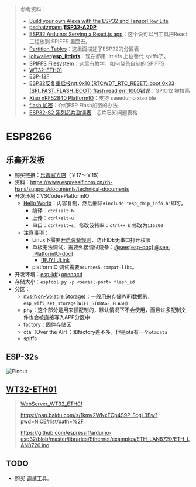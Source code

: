 > 参考资料：
>
> - [Build your own Alexa with the ESP32 and TensorFlow Lite](https://www.youtube.com/watch?v=re-dSV_a0tM)
> - [pschatzmann](https://github.com/pschatzmann)/**[ESP32-A2DP](https://github.com/pschatzmann/ESP32-A2DP)**
> - [ESP32 Arduino: Serving a React.js app](https://techtutorialsx.com/2019/03/24/esp32-arduino-serving-a-react-js-app/)：这个说可以用工具把React工程放到 SPIFFS 里面去。
> - [Partition Tables](https://docs.espressif.com/projects/esp-idf/en/latest/esp32/api-guides/partition-tables.html)：这里面描述了ESP32的分区表
> - [joltwallet](https://github.com/joltwallet)/**[esp_littlefs](https://github.com/joltwallet/esp_littlefs)**：现在都用 littlefs 上位替代 spiffs了。
> - [SPIFFS Filesystem](https://docs.espressif.com/projects/esp-idf/en/latest/esp32/api-reference/storage/spiffs.html)：这里有教学，如何烧录自制的 SPIFFS
> - [WT32-ETH01](https://files.seeedstudio.com/products/102991455/WT32-ETH01_datasheet_V1.1-%20en.pdf)
> - [ESP-12F](https://docs.ai-thinker.com/_media/esp8266/docs/esp-12f_product_specification_en.pdf)
> - [ESP32反复重启报rst:0x10 (RTCWDT_RTC_RESET),boot:0x33 (SPI_FAST_FLASH_BOOT) flash read err, 1000错误](https://blog.csdn.net/toopoo/article/details/98793848)：GPIO12 被拉高
> - [Xiao nRF52840 PlatformIO](https://github.com/platformio/platform-nordicnrf52/pull/151)：支持 seeeduino xiao ble
> - [flash 加密](https://docs.espressif.com/projects/esp-idf/zh_CN/v5.3.1/esp32/security/flash-encryption.html)：介绍ESP Flash加密的办法
> - [ESP32-S2 系列芯片勘误表](https://docs.espressif.com/projects/esp-chip-errata/zh_CN/latest/esp32s2/index.html)：芯片已知问题表格

# ESP8266

## 乐鑫开发板

- 购买链接：[乐鑫官方店](https://espressif.taobao.com/category-1511172490.htm?spm=a1z10.5-c.w4010-8715811634.19.3e3e67d8rhEir0&search=y&parentCatId=1341918256&parentCatName=%C4%A3%D7%E9&catName=ESP32-S2+%C4%A3%D7%E9#bd)（￥17～￥18）
- 资料：https://www.espressif.com.cn/zh-hans/support/documents/technical-documents
- 开发环境：VSCode+PlatformIO
  - [Hello World](https://github.com/espressif/esp-idf/blob/a82e6e63d98bb051d4c59cb3d440c537ab9f74b0/examples/get-started/hello_world/main/hello_world_main.c)：内容复制，然后删除`#include "esp_chip_info.h"`即可。
    - 编译：`ctrl+alt+b`
    - 上传：`ctrl+alt+u`
    - 串口：`ctrl+alt+s`，修改波特率：`ctrl+H b` 修改为`115200`
  - 注意事项：
    - Linux下需要[开启设备规则](https://docs.platformio.org/en/latest/core/installation/udev-rules.html#platformio-udev-rules)，防止IDE无串口打开权限
    - 单板无法调试，需要外接调试设备：[@see:[esp-doc]](https://docs.espressif.com/projects/esp-idf/zh_CN/latest/esp32c3/api-guides/jtag-debugging/index.html) [@see:[PlatformIO-doc]](https://docs.platformio.org/en/latest/boards/espressif32/esp32-c3-devkitm-1.html#debugging)
      - [[BUY] JLink](https://m.tb.cn/h.fJcwgSI?tk=lAJh28uzI41)
    - platformIO 调试需要`ncurses5-compat-libs`。
- 开发环境：[esp-idf](https://github.com/espressif/esp-idf)+[openocd](https://openocd.org/)
- 存储大小：`esptool.py -p <serial-port> flash_id`
- 分区：
  - [nvs(Non-Volatile Storage)](https://docs.espressif.com/projects/esp8266-rtos-sdk/en/latest/api-guides/partition-tables.html)：一般用来存储WiFi数据的，`esp_wifi_set_storage(WIFI_STORAGE_FLASH)`
  - phy：这个部分是用来预配制的，默认情况下不会使用，而且许多配制文件也会被直接写入APP分区中
  - factory：固件存储区
  - ota（Over the Air）：和factory差不多，但是ota有一个`otadata`
  - spiffs




## ESP-32s

![Pinout](https://electropeak.com/learn/wp-content/uploads/2021/08/ESP32Pinout-FullPinout.png)



## [WT32-ETH01](https://item.taobao.com/item.htm?_u=32d3uchq3d40&id=636259891591&skuId=4952073279845&spm=a1z09.2.0.0.e71a2e8dNXyjGS)

> [WebServer_WT32_ETH01](https://github.com/khoih-prog/WebServer_WT32_ETH01)
>
> https://pan.baidu.com/s/1kmv2WNxFCp4S9P-FcgL3Bw?pwd=NICE#list/path=%2F
>
> https://github.com/espressif/arduino-esp32/blob/master/libraries/Ethernet/examples/ETH_LAN8720/ETH_LAN8720.ino



## TODO

- 购买 调试工具。